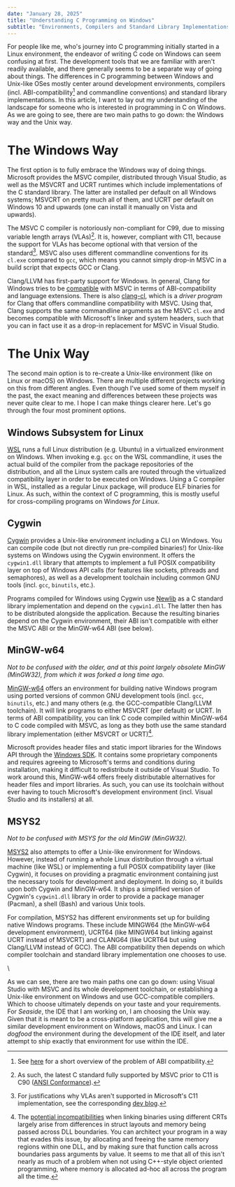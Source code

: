 ```yaml
---
date: "January 28, 2025"
title: "Understanding C Programming on Windows"
subtitle: "Environments, Compilers and Standard Library Implementations"
---
```


For people like me, who's journey into C programming initially started in a Linux environment, the endeavor of writing C code on Windows can seem confusing at first. The development tools that we are familiar with aren't readily available, and there generally seems to be a separate way of going about things. The differences in C programming between Windows and Unix-like OSes mostly center around development environments, compilers (incl. ABI-compatibility[^interop] and commandline conventions) and standard library implementations. In this article, I want to lay out my understanding of the landscape for someone who is interested in programming in C on Windows. As we are going to see, there are two main paths to go down: the Windows way and the Unix way.

[^interop]: See [here](https://web.archive.org/web/20201130131120/http://mingw.org/wiki/Interoperability_of_Libraries_Created_by_Different_Compiler_Brands) for a short overview of the problem of ABI compatibility.

# The Windows Way

The first option is to fully embrace the Windows way of doing things. Microsoft provides the MSVC compiler, distributed through Visual Studio, as well as the MSVCRT and UCRT runtimes which include implementations of the C standard library. The latter are installed per default on all Windows systems; MSVCRT on pretty much all of them, and UCRT per default on Windows 10 and upwards (one can install it manually on Vista and upwards).

The MSVC C compiler is notoriously non-compliant for C99, due to missing variable length arrays (VLAs)[^c90]. It is, however, compliant with C11, because the support for VLAs has become optional with that version of the standard[^c11]. MSVC also uses different commandline conventions for its `cl.exe` compared to `gcc`, which means you cannot simply drop-in MSVC in a build script that expects GCC or Clang.

Clang/LLVM has first-party support for Windows. In general, Clang for Windows tries to be [compatible](https://clang.llvm.org/docs/MSVCCompatibility.html) with MSVC in terms of ABI-compatibility and language extensions. There is also [clang-cl](https://clang.llvm.org/docs/UsersManual.html#clang-cl), which is a _driver program_ for Clang that offers commandline compatibility with MSVC. Using that, Clang supports the same commandline arguments as the MSVC `cl.exe` and becomes compatible with Microsoft's linker and system headers, such that you can in fact use it as a drop-in replacement for MSVC in Visual Studio.

[^c90]: As such, the latest C standard fully supported by MSVC prior to C11 is C90 ([ANSI Conformance](https://learn.microsoft.com/en-us/cpp/c-language/ansi-conformance?view=msvc-170)).
[^c11]: For justifications why VLAs aren't supported in Microsoft's C11 implementation, see the corresponding [dev blog](https://devblogs.microsoft.com/cppblog/c11-and-c17-standard-support-arriving-in-msvc/).

# The Unix Way

The second main option is to re-create a Unix-like environment (like on Linux or macOS) on Windows. There are multiple different projects working on this from different angles. Even though I've used some of them myself in the past, the exact meaning and differences between these projects was never quite clear to me. I hope I can make things clearer here. Let's go through the four most prominent options.

## Windows Subsystem for Linux

[WSL](https://learn.microsoft.com/en-us/windows/wsl/about) runs a full Linux distribution (e.g. Ubuntu) in a virtualized environment on Windows. When invoking e.g. `gcc` on the WSL commandline, it uses the actual build of the compiler from the package repositories of the distribution, and all the Linux system calls are routed through the virtualized compatibility layer in order to be executed on Windows. Using a C compiler in WSL, installed as a regular Linux package, will produce ELF binaries for Linux. As such, within the context of C programming, this is mostly useful for cross-compiling programs on Windows _for Linux_.

## Cygwin

[Cygwin](https://www.cygwin.com/) provides a Unix-like environment including a CLI on Windows. You can compile code (but not directly run pre-compiled binaries!) for Unix-like systems on Windows using the Cygwin environment. It offers the `cygwin1.dll` library that attempts to implement a full POSIX compatibility layer on top of Windows API calls (for features like sockets, pthreads and semaphores), as well as a development toolchain including common GNU tools (incl. `gcc`, `binutils`, etc.).

Programs compiled for Windows using Cygwin use [Newlib](https://sourceware.org/newlib/) as a C standard library implementation and depend on the `cygwin1.dll`. The latter then has to be distributed alongside the application. Because the resulting binaries depend on the Cygwin environment, their ABI isn't compatible with either the MSVC ABI or the MinGW-w64 ABI (see below).

## MinGW-w64

_Not to be confused with the older, and at this point largely obsolete *MinGW (MinGW32)*, from which it was forked a long time ago._

[MinGW-w64](https://www.mingw-w64.org/) offers an environment for building native Windows program using ported versions of common GNU development tools (incl. `gcc`, `binutils`, etc.) and many others (e.g. the GCC-compatible Clang/LLVM toolchain). It will link programs to either MSVCRT (per default) or UCRT. In terms of ABI compatibility, you can link C code compiled within MinGW-w64 to C code compiled with MSVC, as long as they both use the same standard library implementation (either MSVCRT or UCRT)[^libc-abi].

Microsoft provides header files and static import libraries for the Windows API through the [Windows SDK](https://developer.microsoft.com/en-us/windows/downloads/windows-sdk/). It contains some proprietary components and requires agreeing to Microsoft's terms and conditions during installation, making it difficult to redistribute it outside of Visual Studio. To work around this, MinGW-w64 offers freely distributable alternatives for header files and import libraries. As such, you can use its toolchain without ever having to touch Microsoft's development environment (incl. Visual Studio and its installers) at all.

[^libc-abi]: The [potential incompatibilities](https://learn.microsoft.com/en-us/cpp/c-runtime-library/crt-library-features?view=msvc-170#what-problems-exist-if-an-application-uses-more-than-one-crt-version) when linking binaries using different CRTs largely arise from differences in struct layouts and memory being passed across DLL boundaries. You can architect your program in a way that evades this issue, by allocating and freeing the same memory regions within one DLL, and by making sure that function calls across boundaries pass arguments by value. It seems to me that all of this isn't nearly as much of a problem when not using C++-style object oriented programming, where memory is allocated ad-hoc all across the program all the time.

## MSYS2

_Not to be confused with *MSYS* for the old MinGW (MinGW32)._

[MSYS2](https://www.msys2.org/) also attempts to offer a Unix-like environment for Windows. However, instead of running a whole Linux distribution through a virtual machine (like WSL) or implementing a full POSIX compatibility layer (like Cygwin), it focuses on providing a pragmatic environment containing just the necessary tools for development and deployment. In doing so, it builds upon both Cygwin and MinGW-w64. It ships a simplified version of Cygwin's `cygwin1.dll` library in order to provide a package manager (Pacman), a shell (Bash) and various Unix tools.

For compilation, MSYS2 has different environments set up for building native Windows programs. These include MINGW64 (the MinGW-w64 development environment), UCRT64 (like MINGW64 but linking against UCRT instead of MSVCRT) and CLANG64 (like UCRT64 but using Clang/LLVM instead of GCC). The ABI compatibility then depends on which compiler toolchain and standard library implementation one chooses to use.

\

As we can see, there are two main paths one can go down: using Visual Studio with MSVC and its whole development toolchain, or establishing a Unix-like environment on Windows and use GCC-compatible compilers. Which to choose ultimately depends on your taste and your requirements. For _Seaside_, the IDE that I am working on, I am choosing the Unix way. Given that it is meant to be a cross-platform application, this will give me a similar development environment on Windows, macOS and Linux. I can _dogfood_ the environment during the development of the IDE itself, and later attempt to ship exactly that environment for use within the IDE.

